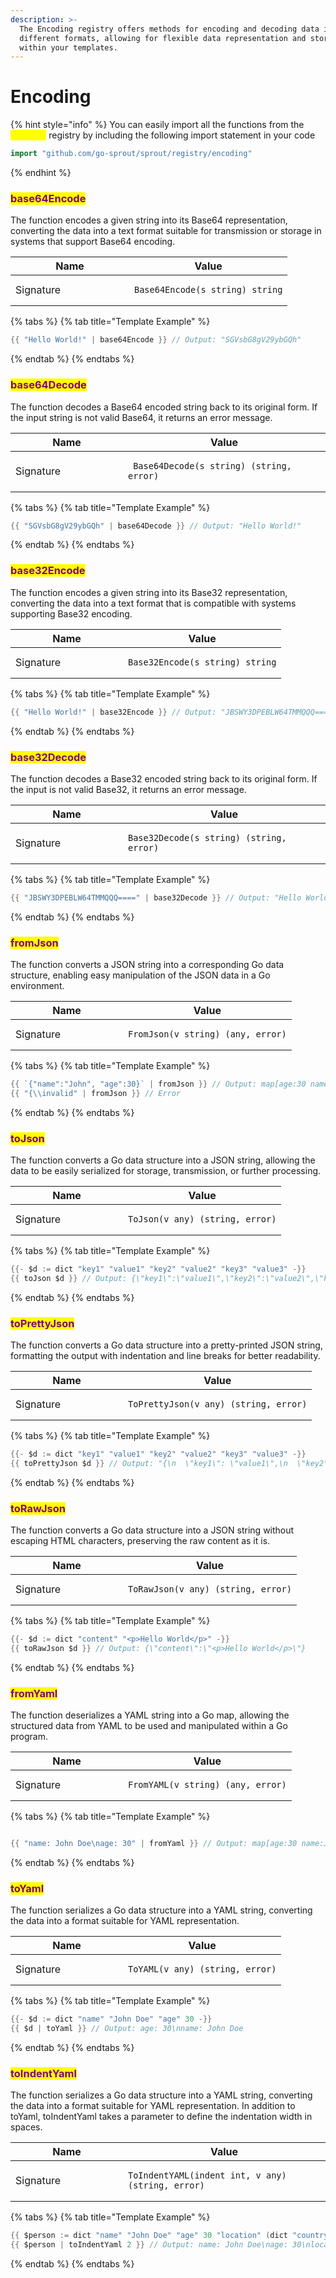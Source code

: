 ```yaml
---
description: >-
  The Encoding registry offers methods for encoding and decoding data in
  different formats, allowing for flexible data representation and storage
  within your templates.
---
```


# Encoding

{% hint style="info" %}
You can easily import all the functions from the <mark style="color:yellow;">`encoding`</mark> registry by including the following import statement in your code

```go
import "github.com/go-sprout/sprout/registry/encoding"
```
{% endhint %}

### <mark style="color:purple;">base64Encode</mark>

The function encodes a given string into its Base64 representation, converting the data into a text format suitable for transmission or storage in systems that support Base64 encoding.

<table data-header-hidden><thead><tr><th width="174">Name</th><th>Value</th></tr></thead><tbody><tr><td>Signature</td><td><pre class="language-go"><code class="lang-go">Base64Encode(s string) string
</code></pre></td></tr></tbody></table>

{% tabs %}
{% tab title="Template Example" %}
```go
{{ "Hello World!" | base64Encode }} // Output: "SGVsbG8gV29ybGQh"
```
{% endtab %}
{% endtabs %}

### <mark style="color:purple;">base64Decode</mark>

The function decodes a Base64 encoded string back to its original form. If the input string is not valid Base64, it returns an error message.

<table data-header-hidden><thead><tr><th width="164">Name</th><th>Value</th></tr></thead><tbody><tr><td>Signature</td><td><pre class="language-go"><code class="lang-go"> Base64Decode(s string) (string, error)
</code></pre></td></tr></tbody></table>

{% tabs %}
{% tab title="Template Example" %}
```go
{{ "SGVsbG8gV29ybGQh" | base64Decode }} // Output: "Hello World!"
```
{% endtab %}
{% endtabs %}

### <mark style="color:purple;">base32Encode</mark>

The function encodes a given string into its Base32 representation, converting the data into a text format that is compatible with systems supporting Base32 encoding.

<table data-header-hidden><thead><tr><th width="164">Name</th><th>Value</th></tr></thead><tbody><tr><td>Signature</td><td><pre class="language-go"><code class="lang-go">Base32Encode(s string) string
</code></pre></td></tr></tbody></table>

{% tabs %}
{% tab title="Template Example" %}
```go
{{ "Hello World!" | base32Encode }} // Output: "JBSWY3DPEBLW64TMMQQQ===="
```
{% endtab %}
{% endtabs %}

### <mark style="color:purple;">base32Decode</mark>

The function decodes a Base32 encoded string back to its original form. If the input is not valid Base32, it returns an error message.

<table data-header-hidden><thead><tr><th width="164">Name</th><th>Value</th></tr></thead><tbody><tr><td>Signature</td><td><pre class="language-go"><code class="lang-go">Base32Decode(s string) (string, error)
</code></pre></td></tr></tbody></table>

{% tabs %}
{% tab title="Template Example" %}
```go
{{ "JBSWY3DPEBLW64TMMQQQ====" | base32Decode }} // Output: "Hello World!"
```
{% endtab %}
{% endtabs %}

### <mark style="color:purple;">fromJson</mark>

The function converts a JSON string into a corresponding Go data structure, enabling easy manipulation of the JSON data in a Go environment.

<table data-header-hidden><thead><tr><th width="164">Name</th><th>Value</th></tr></thead><tbody><tr><td>Signature</td><td><pre class="language-go"><code class="lang-go">FromJson(v string) (any, error)
</code></pre></td></tr></tbody></table>

{% tabs %}
{% tab title="Template Example" %}
```go
{{ `{"name":"John", "age":30}` | fromJson }} // Output: map[age:30 name:John]
{{ "{\\invalid" | fromJson }} // Error
```
{% endtab %}
{% endtabs %}

### <mark style="color:purple;">toJson</mark>

The function converts a Go data structure into a JSON string, allowing the data to be easily serialized for storage, transmission, or further processing.

<table data-header-hidden><thead><tr><th width="164">Name</th><th>Value</th></tr></thead><tbody><tr><td>Signature</td><td><pre class="language-go"><code class="lang-go">ToJson(v any) (string, error)
</code></pre></td></tr></tbody></table>

{% tabs %}
{% tab title="Template Example" %}
```go
{{- $d := dict "key1" "value1" "key2" "value2" "key3" "value3" -}}
{{ toJson $d }} // Output: {\"key1\":\"value1\",\"key2\":\"value2\",\"key3\":\"value3\"}
```
{% endtab %}
{% endtabs %}

### <mark style="color:purple;">toPrettyJson</mark>

The function converts a Go data structure into a pretty-printed JSON string, formatting the output with indentation and line breaks for better readability.

<table data-header-hidden><thead><tr><th width="164">Name</th><th>Value</th></tr></thead><tbody><tr><td>Signature</td><td><pre class="language-go"><code class="lang-go">ToPrettyJson(v any) (string, error)
</code></pre></td></tr></tbody></table>

{% tabs %}
{% tab title="Template Example" %}
```go
{{- $d := dict "key1" "value1" "key2" "value2" "key3" "value3" -}}
{{ toPrettyJson $d }} // Output: "{\n  \"key1\": \"value1\",\n  \"key2\": \"value2\",\n  \"key3\": \"value3\"\n}"
```
{% endtab %}
{% endtabs %}

### <mark style="color:purple;">toRawJson</mark>

The function converts a Go data structure into a JSON string without escaping HTML characters, preserving the raw content as it is.

<table data-header-hidden><thead><tr><th width="164">Name</th><th>Value</th></tr></thead><tbody><tr><td>Signature</td><td><pre class="language-go"><code class="lang-go">ToRawJson(v any) (string, error)
</code></pre></td></tr></tbody></table>

{% tabs %}
{% tab title="Template Example" %}
```go
{{- $d := dict "content" "<p>Hello World</p>" -}}
{{ toRawJson $d }} // Output: {\"content\":\"<p>Hello World</p>\"}
```
{% endtab %}
{% endtabs %}

### <mark style="color:purple;">fromYaml</mark>

The function deserializes a YAML string into a Go map, allowing the structured data from YAML to be used and manipulated within a Go program.

<table data-header-hidden><thead><tr><th width="164">Name</th><th>Value</th></tr></thead><tbody><tr><td>Signature</td><td><pre class="language-go"><code class="lang-go">FromYAML(v string) (any, error)
</code></pre></td></tr></tbody></table>

{% tabs %}
{% tab title="Template Example" %}
```go

{{ "name: John Doe\nage: 30" | fromYaml }} // Output: map[age:30 name:John Doe]
```
{% endtab %}
{% endtabs %}

### <mark style="color:purple;">toYaml</mark>

The function serializes a Go data structure into a YAML string, converting the data into a format suitable for YAML representation.

<table data-header-hidden><thead><tr><th width="164">Name</th><th>Value</th></tr></thead><tbody><tr><td>Signature</td><td><pre class="language-go"><code class="lang-go">ToYAML(v any) (string, error)
</code></pre></td></tr></tbody></table>

{% tabs %}
{% tab title="Template Example" %}
```go
{{- $d := dict "name" "John Doe" "age" 30 -}}
{{ $d | toYaml }} // Output: age: 30\nname: John Doe
```
{% endtab %}
{% endtabs %}

### <mark style="color:purple;">toIndentYaml</mark>

The function serializes a Go data structure into a YAML string, converting the data into a format suitable for YAML representation. In addition to toYaml, toIndentYaml takes a parameter to define the indentation width in spaces.

<table data-header-hidden><thead><tr><th width="164">Name</th><th>Value</th></tr></thead><tbody><tr><td>Signature</td><td><pre class="language-go"><code class="lang-go">ToIndentYAML(indent int, v any) (string, error)
</code></pre></td></tr></tbody></table>

{% tabs %}
{% tab title="Template Example" %}
```go
{{ $person := dict "name" "John Doe" "age" 30 "location" (dict "country" "US" "planet" "Earth") }}
{{ $person | toIndentYaml 2 }} // Output: name: John Doe\nage: 30\nlocation:\n  country: US\n  planet: Earth
```
{% endtab %}
{% endtabs %}


